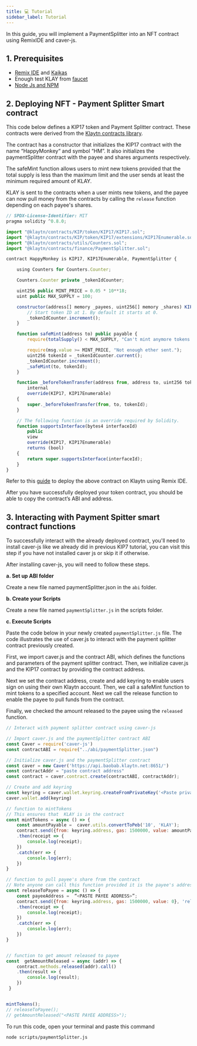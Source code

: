 ```yaml
---
title: 💻 Tutorial
sidebar_label: Tutorial
---
```


In this guide, you will implement a PaymentSplitter into an  NFT contract using RemixIDE and caver-js.  

## 1. Prerequisites <a id="Prerequsite"></a> 

* [Remix IDE](https://docs.klaytn.foundation/content/dapp/tutorials/connecting-remix#connecting-klaytn-remix-using-kaikas) and [Kaikas](https://kaikas.zendesk.com/hc/en-us/articles/6657796272793-How-do-I-install-PC-Kaikas-)
* Enough test KLAY from [faucet](https://baobab.wallet.klaytn.foundation/faucet)
* [Node Js and NPM](https://kinsta.com/blog/how-to-install-node-js/)

## 2. Deploying NFT - Payment Splitter Smart contract <a id="Deploying NFT - Payment Splitter Smart contract"></a> 

This code below defines a KIP17 token and Payment Splitter contract. These contracts were derived from the [Klaytn contracts library](https://github.com/klaytn/klaytn-contracts).

The contract has a constructor that initializes the KIP17 contract with the name “HappyMonkey“ and symbol “HM”. It also initializes the paymentSplitter contract with the payee and shares arguments respectively.

The safeMint function allows users to mint new tokens provided that the total supply is less than the maximum limit and the user sends at least the minimum required amount of KLAY.

KLAY is sent  to the contracts when a user mints new tokens, and the payee can now pull money from the contracts by calling the `release` function depending on each payee's shares.

```javascript title="NFTPaymentSplitter.sol"
// SPDX-License-Identifier: MIT
pragma solidity ^0.8.0;

import "@klaytn/contracts/KIP/token/KIP17/KIP17.sol";
import "@klaytn/contracts/KIP/token/KIP17/extensions/KIP17Enumerable.sol";
import "@klaytn/contracts/utils/Counters.sol";
import "@klaytn/contracts/finance/PaymentSplitter.sol";

contract HappyMonkey is KIP17, KIP17Enumerable, PaymentSplitter {

    using Counters for Counters.Counter;

    Counters.Counter private _tokenIdCounter;

    uint256 public MINT_PRICE = 0.05 * 10**18;
    uint public MAX_SUPPLY = 100;

    constructor(address[] memory _payees, uint256[] memory _shares) KIP17("HappyMonkey", "HM") PaymentSplitter(_payees, _shares) {
        // Start token ID at 1. By default it starts at 0.
        _tokenIdCounter.increment();
    }

    function safeMint(address to) public payable {
        require(totalSupply() < MAX_SUPPLY, "Can't mint anymore tokens.");

        require(msg.value >= MINT_PRICE, "Not enough ether sent.");
        uint256 tokenId = _tokenIdCounter.current();
        _tokenIdCounter.increment();
        _safeMint(to, tokenId);
    }

    function _beforeTokenTransfer(address from, address to, uint256 tokenId)
        internal
        override(KIP17, KIP17Enumerable)
    {
        super._beforeTokenTransfer(from, to, tokenId);
    }

    // The following function is an override required by Solidity.
    function supportsInterface(bytes4 interfaceId)
        public
        view
        override(KIP17, KIP17Enumerable)
        returns (bool)
    {
        return super.supportsInterface(interfaceId);
    }
}

```

Refer to this [guide](https://docs.klaytn.foundation/content/dapp/tutorials/connecting-remix#connecting-klaytn-remix-using-kaikas) to deploy the above contract on Klaytn using Remix IDE.

After you have successfully deployed your token contract, you should be able to copy the contract’s ABI and address.

## 3. Interacting with Payment Spitter smart contract functions <a id="Interacting with Payment Spitter smart contract functions"></a> 
To successfully interact with the already deployed contract, you'll need to install caver-js like we already did in previous KIP7 tutorial, you can visit this step if you have not installed caver js or skip it if otherwise.

After installing caver-js, you will need to follow these steps.

**a. Set up ABI folder**

Create a new file named paymentSplitter.json in the `abi` folder.

**b. Create your Scripts**

Create a new file named `paymentSplitter.js` in the scripts folder.

**c. Execute Scripts**

Paste the code below in your newly created `paymentSplitter.js` file. The code illustrates the use of caver.js to interact with the payment splitter contract previously created.

First, we import caver.js and the contract ABI, which defines the functions and parameters of the payment splitter contract. Then, we initialize caver.js and the KIP17 contract by providing the contract address.

Next we set the contract address, create and add keyring to enable users sign on using their own Klaytn account. Then, we call a safeMint function to mint tokens to a specified account. Next we call the release function to enable the payee to pull funds from the contract.

Finally, we checked the amount released to the payee using the `released` function.

```javascript title="paymentSplitter.js"
// Interact with payment splitter contract using caver-js

// Import caver.js and the paymentSplitter contract ABI
const Caver = require('caver-js')
const contractABI = require("../abi/paymentSplitter.json")

// Initialize caver.js and the paymentSplitter contract
const caver = new Caver('https://api.baobab.klaytn.net:8651/')
const contractAddr = "paste contract address"
const contract = caver.contract.create(contractABI, contractAddr);

// Create and add keyring
const keyring = caver.wallet.keyring.createFromPrivateKey('<Paste private key from Kaikas Wallet>')
caver.wallet.add(keyring)

// function to mintTokens 
// This ensures that  KLAY is in the contract
const mintTokens = async () => {
    const amountPayable =  caver.utils.convertToPeb('10', 'KLAY');
    contract.send({from: keyring.address, gas: 1500000, value: amountPayable}, 'safeMint', keyring.address)
    .then(receipt => {
        console.log(receipt);
    })
    .catch(err => {
        console.log(err);
    })
}

// function to pull payee's share from the contract
// Note anyone can call this function provided it is the payee's address
const releaseToPayee = async () => {
    const payeeAddress =  “<PASTE PAYEE ADDRESS>”;
    contract.send({from: keyring.address, gas: 1500000, value: 0}, 'release', payeeAddress)
    .then(receipt => {
        console.log(receipt);
    })
    .catch(err => {
        console.log(err);
    })
}


// function to get amount released to payee
const  getAmountReleased = async (addr) => {
    contract.methods.released(addr).call()
    .then(result => {
        console.log(result);
    })
 }


mintTokens();
// releaseToPayee();
// getAmountReleased("<PASTE PAYEE ADDRESS>");

```

To run this code, open your terminal and paste this command

```bash
node scripts/paymentSplitter.js
```





